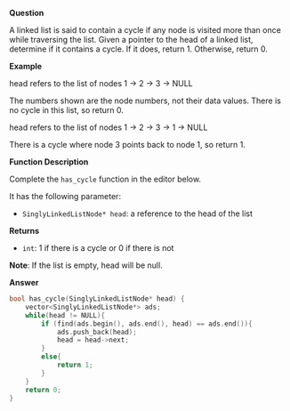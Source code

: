 **Question**

A linked list is said to contain a cycle if any node is visited more than once while traversing the list. Given a pointer to the head of a linked list, determine if it contains a cycle. If it does, return 1. Otherwise, return 0.

**Example**

head refers to the list of nodes 1 -> 2 -> 3 -> NULL

The numbers shown are the node numbers, not their data values. There is no cycle in this list, so return 0.

head refers to the list of nodes 1 -> 2 -> 3 -> 1 -> NULL

There is a cycle where node 3 points back to node 1, so return 1.

**Function Description**

Complete the `has_cycle` function in the editor below.

It has the following parameter:

- `SinglyLinkedListNode* head`: a reference to the head of the list

**Returns**

- `int`: 1 if there is a cycle or 0 if there is not

**Note**: If the list is empty, head will be null.

**Answer**

```cpp
bool has_cycle(SinglyLinkedListNode* head) {
    vector<SinglyLinkedListNode*> ads;
    while(head != NULL){
        if (find(ads.begin(), ads.end(), head) == ads.end()){
            ads.push_back(head);
            head = head->next;
        }
        else{
            return 1;
        }
    }
    return 0;
}
```
